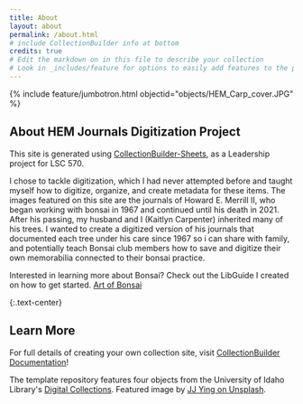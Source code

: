 ```yaml
---
title: About
layout: about
permalink: /about.html
# include CollectionBuilder info at bottom
credits: true
# Edit the markdown on in this file to describe your collection
# Look in _includes/feature for options to easily add features to the page
---
```


{% include feature/jumbotron.html objectid="objects/HEM_Carp_cover.JPG" %}

## About HEM Journals Digitization Project

This site is generated using [CollectionBuilder-Sheets](https://github.com/CollectionBuilder/collectionbuilder-sheets), as a Leadership project for LSC 570. 

I chose to tackle digitization, which I had never attempted before and taught myself how to digitize, organize, and create metadata for these items. The images featured on this site are the journals of Howard E. Merrill II, who began working with bonsai in 1967 and continued until his death in 2021. After his passing, my husband and I (Kaitlyn Carpenter) inherited many of his trees. I wanted to create a digitized version of his journals that documented each tree under his care since 1967 so i can share with family, and potentially teach Bonsai club members how to save and digitize their own memorabilia connected to their bonsai practice. 

Interested in learning more about Bonsai? Check out the LibGuide I created on how to get started. [Art of Bonsai](https://urilis.libguides.com/artofbonsai )


</button>
{:.text-center}



## Learn More

For full details of creating your own collection site, visit [CollectionBuilder Documentation](https://collectionbuilder.github.io/cb-docs/)!

The template repository features four objects from the University of Idaho Library's [Digital Collections](https://www.lib.uidaho.edu/digital). 
Featured image by [JJ Ying on Unsplash](https://unsplash.com/photos/WmnsGyaFnCQ).
